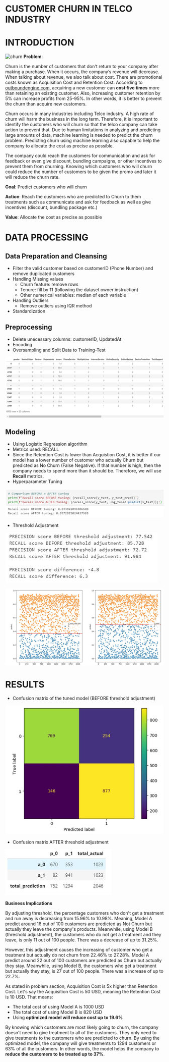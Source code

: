 # CUSTOMER CHURN IN TELCO INDUSTRY

# INTRODUCTION

![churn](https://growrevenue.io/wp-content/uploads/2019/04/pasted-image-0-28.png)
__Problem__:

Churn is the number of customers that don't return to your company after making a purchase. When it occurs, the company’s revenue will decrease. When talking about revenue, we also talk about cost. There are promotional costs known as Acquisition Cost and Retention Cost. According to [outboundengine.com](https://www.outboundengine.com/blog/customer-retention-marketing-vs-customer-acquisition-), acquiring a new customer can __cost five times__ more than retaining an existing customer. Also, increasing customer retention by 5% can increase profits from 25-95%. In other words, it is better to prevent the churn than acquire new customers.

Churn occurs in many industries including Telco industry. A high rate of churn will harm the business in the long term. Therefore, it is important to identify the customers who will churn so that the telco company can take action to prevent that. Due to human limitations in analyzing and predicting large amounts of data, machine learning is needed to predict the churn problem. Predicting churn using machine learning also capable to help the company to allocate the cost as precise as possible.

The company could reach the customers for communication and ask for feedback or even give discount, bundling campaigns, or other incentives to prevent them from churning. Knowing which customers who will churn could reduce the number of customers to be given the promo and later it will reduce the churn rate.


__Goal__: Predict customers who will churn 

__Action__: Reach the customers who are predicted to Churn to them treatments such as communicate and ask for feedback as well as give incentives (discount, bundling package etc.)

__Value__: Allocate the cost as precise as possible


# DATA PROCESSING
## Data Preparation and Cleansing
- Filter the valid customer based on customerID (Phone Number) and remove duplicated customers
- Handling Missing values
    - Churn feature: remove rows
    - Tenure: fill by 11 (following the dataset owner instruction)
    - Other numerical variables: median of each variable
- Handling Outliers
    - Remove outliers using IQR method
- Standardization

## Preprocessing
- Delete unecessary columns: customerID, UpdatedAt
- Encoding
- Oversampling and Split Data to Training-Test

![pic1](./pics/dataset_afterpreprocess.JPG)

## Modeling
- Using Logistic Regression algorithm
- Metrics used: RECALL
- Since the Retention Cost is lower than Acquistion Cost, it is better if our model has a lower number of customer who actually Churn but predicted as No Churn (False Negative). If that number is high, then the company needs to spend more than it should be. Therefore, we will use __Recall__ metrics.
- Hyperparameter Tuning

![pic2](./pics/hyperparam_comparison.JPG)

- Threshold Adjustment

![pic3](./pics/threshold_comparison.JPG)
    
![pic4](./pics/threshold.JPG)


# RESULTS
- Confusion matrix of the tuned model (BEFORE threshold adjustment)
    
![pic5](./pics/conf_matrix_log_tuned.JPG)

- Confusion matrix AFTER threshold adjustment
    
![pic6](./pics/conf_matrix_newthr.JPG)

__Business Implications__

By adjusting threshold, the percentage customers who don't get a treatment and run away is decreasing from 15.96% to 10.98%. Meaning, Model A predict around 16 out of 100 customers are predicted as Not Churn but actually they leave the company's products. Meanwhile, using Model B (threshold adjustment), the customers who do not get a treatment and they leave, is only 11 out of 100 people. There was a decrease of up to 31.25%.

However, this adjustment causes the increasing of customer who get a treatment but actually do not churn from 22.46% to 27.28%. Model A predict around 22 out of 100 customers are predicted as Churn but actually they stay. Meanwhile, using Model B, the customers who get a treatment but actually they stay, is 27 out of 100 people. There was a increase of up to 22.7%.

As stated in problem section, Acquisition Cost is 5x higher than Retention Cost. Let's say the Acquisition Cost is 50 USD, meaning the Retention Cost is 10 USD. That means:
- The total cost of using Model A is 1000 USD
- The total cost of using Model B is 820 USD
- Using __optimized model will reduce cost up to 19.6%__

By knowing which customers are most likely going to churn, the company doesn't need to give treatment to all of the customers. They only need to give treatments to the customers who are predicted to churn. By using the optimized model, the company will give treatments to 1294 customers or 63% of all the customers. In other words, the model helps the company to __reduce the customers to be treated up to 37%__.
